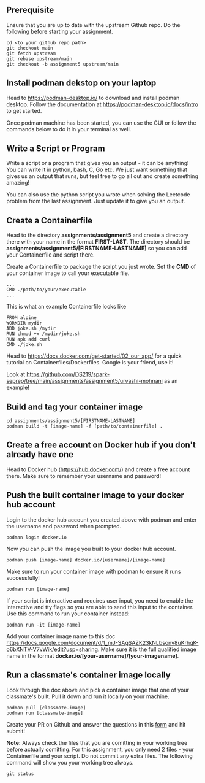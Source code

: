 ## Prerequisite

Ensure that you are up to date with the upstream Github repo. Do the following before starting your assignment.

```
cd <to your github repo path>
git checkout main
git fetch upstream
git rebase upstream/main
git checkout -b assignment5 upstream/main
```

## Install podman dekstop on your laptop

Head to https://podman-desktop.io/ to download and install podman desktop. Follow the documentation at https://podman-desktop.io/docs/intro to get started.

Once podman machine has been started, you can use the GUI or follow the commands below to do it in your terminal as well.

## Write a Script or Program

Write a script or a program that gives you an output - it can be anything! You can write it in python, bash, C, Go etc.
We just want something that gives us an output that runs, but feel free to go all out and create something amazing!

You can also use the python script you wrote when solving the Leetcode problem from the last assignment. Just update it to give you an output.

## Create a Containerfile

Head to the directory **assignments/assignment5** and create a directory there with your name in the format **FIRST-LAST**.
The directory should be **assignments/assignment5/[FIRSTNAME-LASTNAME]** so you can add your Containerfile and script there.


Create a Containerfile to package the script you just wrote. Set the **CMD** of your container image to call your executable file.

```
...
CMD ./path/to/your/executable
...
```

This is what an example Containerfile looks like
```
FROM alpine
WORKDIR mydir
ADD joke.sh /mydir
RUN chmod +x /mydir/joke.sh
RUN apk add curl
CMD ./joke.sh
```
Head to https://docs.docker.com/get-started/02_our_app/ for a quick tutorial on Containerfiles/Dockerfiles. Google is your friend, use it!

Look at https://github.com/DS219/spark-seprep/tree/main/assignments/assignment5/urvashi-mohnani as an example!

## Build and tag your container image

```
cd assignments/assignment5/[FIRSTNAME-LASTNAME]
podman build -t [image-name] -f [path/to/containerfile] .
```

## Create a free account on Docker hub if you don't already have one

Head to Docker hub (https://hub.docker.com/) and create a free account there. Make sure to remember your username and password!

## Push the built container image to your docker hub account

Login to the docker hub account you created above with podman and enter the username and password when prompted.
```
podman login docker.io
```

Now you can push the image you built to your docker hub account.
```
podman push [image-name] docker.io/[username]/[image-name]
```

Make sure to run your container image with podman to ensure it runs successfully!
```
podman run [image-name]
```
If your script is interactive and requires user input, you need to enable the interactive and tty flags so you are able to send this input to the container. Use this command to run your container instead:
```
podman run -it [image-name]
```

Add your container image name to this doc https://docs.google.com/document/d/1_mJ-SAgSAZK23kNLbsonv8uKrhqK-o6bXNTV-V7vWik/edit?usp=sharing.
Make sure it is the full qualified image name in the format **docker.io/[your-username]/[your-imagename]**.

## Run a classmate's container image locally

Look through the doc above and pick a container image that one of your classmate's built. Pull it down and run it locally on your machine.

```
podman pull [classmate-image]
podman run [classmate-image]
```

Create your PR on Github and answer the questions in this [form](https://forms.gle/K3D9wfYfLo1wsR216) and hit submit!

**Note:** Always check the files that you are comitting in your working tree before actually comitting. For this assignment, you only need 2
files - your Containerfile and your script. Do not commit any extra files. The following command will show you your working tree always.
```
git status
```

